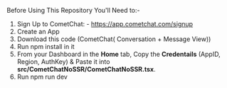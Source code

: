 Before Using This Repository You'll Need to:-
1. Sign Up to CometChat: - https://app.cometchat.com/signup
2. Create an App
3. Download this code (CometChat( Conversation + Message View))
4. Run npm install in it
5. From your Dashboard in the **Home** tab, Copy the **Credentails** (AppID, Region, AuthKey) & Paste it into **src/CometChatNoSSR/CometChatNoSSR.tsx**.
6. Run npm run dev
   
